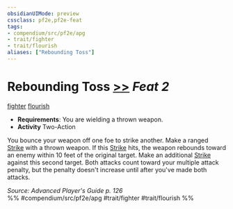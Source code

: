 ```yaml
---
obsidianUIMode: preview
cssclass: pf2e,pf2e-feat
tags:
- compendium/src/pf2e/apg
- trait/fighter
- trait/flourish
aliases: ["Rebounding Toss"]
---
```

# Rebounding Toss  [>>](chapter-9-playing-the-game.md#Actions "Two-Action") *Feat 2*  
[fighter](Reference/Rules/Traits/fighter.md "Fighter Class Trait")  [flourish](flourish.md "Flourish Combat Trait")  

- **Requirements**: You are wielding a thrown weapon.
- **Activity** Two-Action

You bounce your weapon off one foe to strike another. Make a ranged [Strike](strike.md) with a thrown weapon. If this [Strike](strike.md) hits, the weapon rebounds toward an enemy within 10 feet of the original target. Make an additional [Strike](strike.md) against this second target. Both attacks count toward your multiple attack penalty, but the penalty doesn't increase until after you've made both attacks.

*Source: Advanced Player's Guide p. 126*  
%% #compendium/src/pf2e/apg #trait/fighter #trait/flourish %%